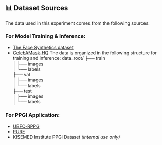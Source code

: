 ## 📊 Dataset Sources

The data used in this experiment comes from the following sources:

### For Model Training & Inference:
- [The Face Synthetics dataset](https://github.com/microsoft/FaceSynthetics)  
- [CelebAMask-HQ](https://github.com/switchablenorms/CelebAMask-HQ/tree/master)
  The data is organized in the following structure for training and inference:
data_root/
├── train             
│   ├── images    
│   └── labels            
├── val             
│   ├── images    
│   └── labels  
├── test           
│   ├── images    
│   └── labels

### For PPGI Application:
- [UBFC-RPPG](https://sites.google.com/view/ybenezeth/ubfcrppg)  
- [PURE](https://www.tu-ilmenau.de/universitaet/fakultaeten/fakultaet-informatik-und-automatisierung/profil/institute-und-fachgebiete/institut-fuer-technische-informatik-und-ingenieurinformatik/fachgebiet-neuroinformatik-und-kognitive-robotik/data-sets-code/pulse-rate-detection-dataset-pure)  
- KISEMED Institute PPGI Dataset *(internal use only)*

